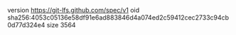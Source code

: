 version https://git-lfs.github.com/spec/v1
oid sha256:4053c05136e58df91e6ad883846d4a074ed2c59412cec2733c94cb0d77d324e4
size 3564
